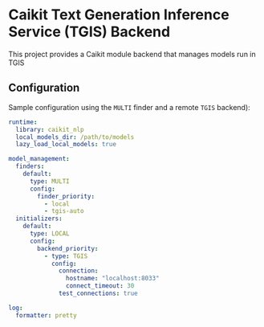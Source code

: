 # Caikit Text Generation Inference Service (TGIS) Backend

This project provides a Caikit module backend that manages models run in TGIS

## Configuration

Sample configuration using the `MULTI` finder and a remote `TGIS` backend):

```yaml
runtime:
  library: caikit_nlp
  local_models_dir: /path/to/models
  lazy_load_local_models: true

model_management:
  finders:
    default:
      type: MULTI
      config:
        finder_priority:
          - local
          - tgis-auto
  initializers:
    default:
      type: LOCAL
      config:
        backend_priority:
          - type: TGIS
            config:
              connection:
                hostname: "localhost:8033"
                connect_timeout: 30
              test_connections: true

log:
  formatter: pretty
```
